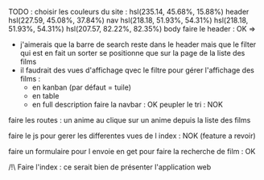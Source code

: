 TODO :
choisir les couleurs du site : 
  hsl(235.14, 45.68%, 15.88%) header
  hsl(227.59, 45.08%, 37.84%) nav
  hsl(218.18, 51.93%, 54.31%) 
  hsl(218.18, 51.93%, 54.31%)
  hsl(207.57, 82.22%, 82.35%) body
faire le header : OK => 
- j'aimerais que la barre de search reste dans le header mais que le filter qui est en fait un sorter se positionne que sur la page de la liste des films
- il faudrait des vues d'affichage qvec le filtre pour gérer l'affichage des films :
  - en kanban (par défaut = tuile)
  - en table
  - en full description
faire la navbar : OK
peupler le tri : NOK

faire les routes :
un anime au clique sur un anime depuis la liste des films

faire le js pour gerer les differentes vues de l index : NOK (feature a revoir)

faire un formulaire pour l envoie en get pour faire la recherche de film : OK

/!\ Faire l'index : ce serait bien de présenter l'application web